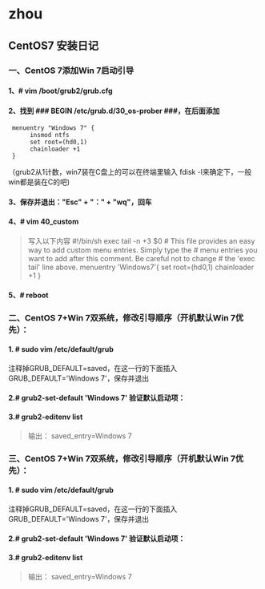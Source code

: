 # zhou
## CentOS7 安装日记

### 一、CentOS 7添加Win 7启动引导


#### 1、# vim /boot/grub2/grub.cfg
#### 2、找到  ### BEGIN /etc/grub.d/30_os-prober ###，在后面添加
     menuentry "Windows 7" {
          insmod ntfs
          set root=(hd0,1)
          chainloader +1
     }
（grub2从1计数，win7装在C盘上的可以在终端里输入 fdisk -l来确定下，一般win都是装在C的吧)
#### 3、保存并退出："Esc"    +    "："    +    "wq"，回车
#### 4、# vim 40_custom
> 写入以下内容
>    #!/bin/sh
     exec tail -n +3 $0
     # This file provides an easy way to add custom menu entries.  Simply type the
     # menu entries you want to add after this comment.  Be careful not to change
     # the 'exec tail' line above.
     menuentry 'Windows7'{
          set root=(hd0,1)
          chainloader +1
     }
#### 5、# reboot


### 二、CentOS 7+Win 7双系统，修改引导顺序（开机默认Win 7优先）：

#### 1. # sudo vim  /etc/default/grub
注释掉GRUB_DEFAULT=saved，在这一行的下面插入GRUB_DEFAULT='Windows 7'，保存并退出
#### 2.# grub2-set-default 'Windows 7' 验证默认启动项：
#### 3.# grub2-editenv list
> 输出：
>      saved_entry=Windows 7


### 三、CentOS 7+Win 7双系统，修改引导顺序（开机默认Win 7优先）：

#### 1. # sudo vim  /etc/default/grub
注释掉GRUB_DEFAULT=saved，在这一行的下面插入GRUB_DEFAULT='Windows 7'，保存并退出
#### 2.# grub2-set-default 'Windows 7' 验证默认启动项：
#### 3.# grub2-editenv list
> 输出：
>      saved_entry=Windows 7
